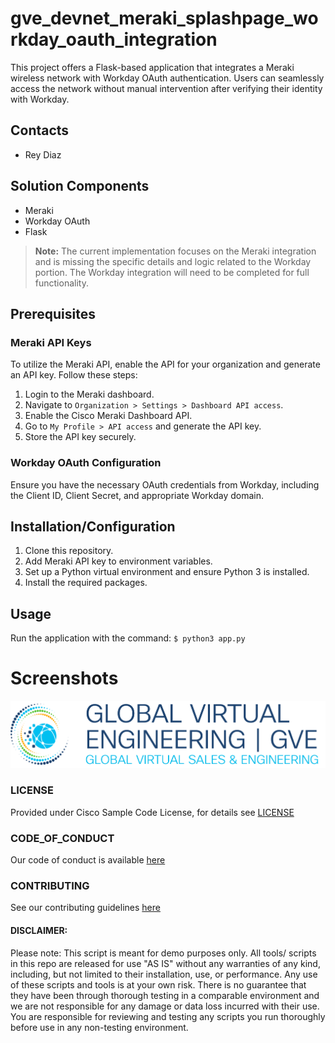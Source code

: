 # gve_devnet_meraki_splashpage_workday_oauth_integration

This project offers a Flask-based application that integrates a Meraki wireless network with Workday OAuth authentication. Users can seamlessly access the network without manual intervention after verifying their identity with Workday.

## Contacts
- Rey Diaz

## Solution Components
- Meraki
- Workday OAuth
- Flask


> **Note:** The current implementation focuses on the Meraki integration and is missing the specific details and logic related to the Workday portion. The Workday integration will need to be completed for full functionality.


## Prerequisites
### Meraki API Keys
To utilize the Meraki API, enable the API for your organization and generate an API key. Follow these steps:
1. Login to the Meraki dashboard.
2. Navigate to `Organization > Settings > Dashboard API access`.
3. Enable the Cisco Meraki Dashboard API.
4. Go to `My Profile > API access` and generate the API key.
6. Store the API key securely.

### Workday OAuth Configuration
Ensure you have the necessary OAuth credentials from Workday, including the Client ID, Client Secret, and appropriate Workday domain.

## Installation/Configuration
1. Clone this repository.
2. Add Meraki API key to environment variables.
3. Set up a Python virtual environment and ensure Python 3 is installed.
4. Install the required packages.

## Usage
Run the application with the command: `$ python3 app.py`

# Screenshots

![/IMAGES/0image.png](/IMAGES/0image.png)

### LICENSE

Provided under Cisco Sample Code License, for details see [LICENSE](LICENSE.md)

### CODE_OF_CONDUCT

Our code of conduct is available [here](CODE_OF_CONDUCT.md)

### CONTRIBUTING

See our contributing guidelines [here](CONTRIBUTING.md)

#### DISCLAIMER:

Please note: This script is meant for demo purposes only. All tools/ scripts in this repo are released for use "AS IS" without any warranties of any kind, including, but not limited to their installation, use, or performance. Any use of these scripts and tools is at your own risk. There is no guarantee that they have been through thorough testing in a comparable environment and we are not responsible for any damage or data loss incurred with their use.
You are responsible for reviewing and testing any scripts you run thoroughly before use in any non-testing environment.
